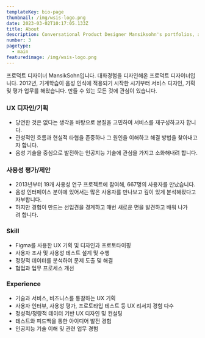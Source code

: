 ```yaml
---
templateKey: bio-page
thumbnail: /img/wsis-logo.png
date: 2023-03-02T10:17:05.133Z
title: About
description: Conversational Product Designer Mansiksohn's portfolios, and blogs.
number: 3
pagetype:
  - main
featuredimage: /img/wsis-logo.png
---
```


프로덕트 디자이너 MansikSohn입니다.
대화경험을 디자인해온 프로덕트 디자이너입니다. 2012년, 기계학습이 음성 인식에 적용되기 시작한 시기부터 서비스 디자인, 기획 및 평가 업무를 해왔습니다.
만들 수 있는 모든 것에 관심이 있습니다.

### UX 디자인/기획
- 당연한 것은 없다는 생각을 바탕으로 본질을 고민하여 서비스를 재구성하고자 합니다.
- 관성적인 흐름과 현실적 타협을 존중하나 그 원인을 이해하고 해결 방법을 찾아내고자 합니다.
- 음성 기술을 중심으로 발전하는 인공지능 기술에 관심을 가지고 소화해내려 합니다.

### 사용성 평가/제안
- 2013년부터 19개 사용성 연구 프로젝트에 참여해, 667명의 사용자를 만났습니다.
- 음성 인터페이스 분야에 있어서는 많은 사용자를 만나보고 깊이 있게 분석해왔다고 자부합니다.
- 하지만 경험이 만드는 선입견을 경계하고 매번 새로운 면을 발견하고 배워 나가려 합니다.

### Skill

- Figma를 사용한 UX 기획 및 디자인과 프로토타이핑
- 사용자 조사 및 사용성 테스트 설계 및 수행
- 정량적 데이터를 분석하여 문제 도출 및 해결
- 협업과 업무 프로세스 개선

### Experience

- 기술과 서비스, 비즈니스를 통찰하는 UX 기획
- 사용자 인터뷰, 사용성 평가, 프로토타입 테스트 등 UX 리서치 경험 다수
- 정성적/정량적 데이터 기반 UX 디자인 및 컨설팅
- 테스트와 피드백을 통한 아이디어 발전 경험
- 인공지능 기술 이해 및 관련 업무 경험


